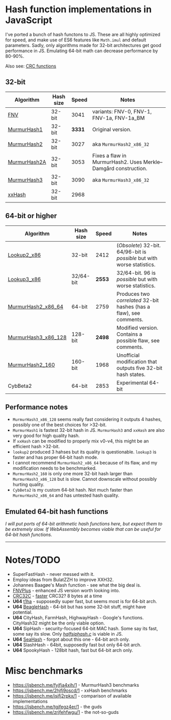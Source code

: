 # Hash function implementations in JavaScript

I've ported a bunch of hash functons to JS. These are all highly optimized for speed, and make use of ES6 features like `Math.imul` and default parameters. Sadly, only algorithms made for 32-bit architectures get good performance in JS. Emulating 64-bit math can decrease performance by 80-90%.

Also see: [CRC functions](CRC.md)

## 32-bit
| Algorithm | Hash size | Speed | Notes |
| --------- | --------- | ----- | ----- |
| [FNV](FNV.js) | 32-bit  | 3041 | variants: FNV-0, FNV-1, FNV-1a, FNV-1a_BM |
| [MurmurHash1](murmurhash1.js) | 32-bit | **3331** | Original version. |
| [MurmurHash2](murmurhash2.js) | 32-bit | 3027 | aka `MurmurHash2_x86_32` |
| [MurmurHash2A](murmurhash2a.js) | 32-bit | 3053 | Fixes a flaw in MurmurHash2. Uses Merkle–Damgård construction. |
| [MurmurHash3](murmurhash3.js) | 32-bit | 3090 | aka `MurmurHash3_x86_32` |
| [xxHash](xxhash_32.js) | 32-bit | 2968 | |

## 64-bit or higher

| Algorithm | Hash size | Speed | Notes |
| --------- | --------- | ----- | ----- |
| [Lookup2_x86](lookup2.js) | 32-bit | 2412 | (_Obsolete_) 32-bit. 64/96-bit is _possible_ but with worse statistics. |
| [Lookup3_x86](lookup3.js) | 32/64-bit | **2553** | 32/64-bit. 96 is _possible_ but with worse statistics. |
| [MurmurHash2_x86_64](murmurhash2_64b.js) | 64-bit | 2759 | Produces two _correlated_ 32-bit hashes (has a flaw), see comments. |
| [MurmurHash3_x86_128](murmurhash3_128.js) | 128-bit | **2498** | Modified version. Contains a possible flaw, see comments. |
| [MurmurHash2_160](murmurhash2_160.js) | 160-bit | 1968 | Unofficial modification that outputs five 32-bit hash states. |
| CybBeta2 | 64-bit | 2853 | Experimental 64-bit |

## Performance notes

* `MurmurHash3_x86_128` seems really fast considering it outputs 4 hashes, possibly one of the best choices for >32-bit.
* `MurmurHash1` is fastest 32-bit hash in JS. `MurmurHash3` and `xxHash` are also very good for high quality hash.
* If `xxHash` can be modified to properly mix v0-v4, this might be an efficient hash >32-bit. 
* `lookup2` produced 3 hahses but its quality is questionable. `lookup3` is faster and has proper 64-bit hash mode.
* I cannot recommend `MurmurHash2_x86_64` because of its flaw, and my modification needs to be benchmarked.
* `MurmurHash2_160` is only one more 32-bit hash larger than `MurmurHash3_x86_128` but is slow. Cannot downscale without possibly hurting quality.
* `CybBeta2` is my custom 64-bit hash. Not much faster than `MurmurHash2_x86_64` and has untested hash quality.

## Emulated 64-bit hash functions

_I will put ports of 64-bit arithmetic hash functions here, but expect them to be extremely slow._
_If WebAssembly becomes viable that can be useful for 64-bit hash functions._

****

# Notes/TODO
* SuperFastHash - never messed with it.
* Employ ideas from BulatZZH to improve XXH32.
* Johannes Baagøe's Mash function - see what the big deal is.
* [FNVPlus](https://github.com/tjwebb/fnv-plus) - enhanced JS version worth looking into. 
* [CRC32C](http://www.evanjones.ca/crc32c.html) - [faster](https://stackoverflow.com/questions/17645167/implementing-sse-4-2s-crc32c-in-software/17646775) CRC32? 8 bytes at a time
* **U64** [t1ha](https://github.com/leo-yuriev/t1ha) - supposedly super fast, but seems most is for 64-bit arch.
* **U64** [BeagleHash](https://github.com/demerphq/BeagleHash) - 64-bit but has some 32-bit stuff, might have potential.
* **U64** CityHash, FarmHash, HighwayHash - Google's functions. CityHash32 might be the only viable option.
* **U64** SipHash - security-focused 64-bit MAC hash. Some say its fast, some say its slow. Only _[halfsiphash.c](https://github.com/veorq/SipHash/blob/master/halfsiphash.c)_ is viable in JS.
*  **U64** [SeaHash](https://github.com/jroivas/seahash) - forgot about this one - 64-bit arch only.
* **U64** SlashHash - 64bit, supposedly fast but only 64-bit arch.
* **U64** SpookyHash - 128bit hash, fast but 64-bit arch only.

# Misc benchmarks
*  https://jsbench.me/fyjfja4xih/1 - MurmurHash3 benchmarks
*  https://jsbench.me/2hjfj9oscd/1 - xxHash benchmarks
*  https://jsbench.me/isjfj2rpkx/1 - comparison of available implementations
*  https://jsbench.me/tgjfegz4er/1 - the guds
*  https://jsbench.me/zrjfehfwgu/1 - the not-so-guds
